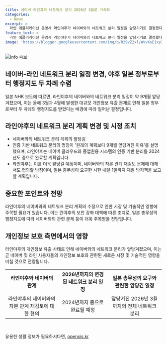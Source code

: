 ```yaml
---
title: 네이버 라인과의 네트워크 분리 2026년 3월로 가속화
categories:
  - News
excerpt: >
  라인 애플리케이션 운영사 라인야후가 네이버와의 네트워크 분리 일정을 앞당기기로 결정했다. 이는 올해 3월과 4월의 대규모 개인정보 유출 문제로 인해 받은 일본 정부의 행정지도에 따른 조치이다. 이에 따라 라인야후는 네이버와의 네트워크 분리를 2026년 12월 대신 2026년 3월까지 완료할 계획이며, 라인야후의 CEO는 보안 강화 대책을 강조하고 있다. 또한 라인야후는 일본 총무성이 요구한 네이버와의 자본 관계 재검토 문제에 대해 협의할 계획이며, 사이버 보안 강화를 요하는 행정지도를 받았다.
feature_text: >
  라인 애플리케이션 운영사 라인야후가 네이버와의 네트워크 분리 일정을 앞당기기로 결정했다. 이는 올해 3월과 4월의 대규모 개인정보 유출 문제로 인해 받은 일본 정부의 행정지도에 따른 조치이다. 이에 따라 라인야후는 네이버와의 네트워크 분리를 2026년 12월 대신 2026년 3월까지 완료할 계획이며, 라인야후의 CEO는 보안 강화 대책을 강조하고 있다. 또한 라인야후는 일본 총무성이 요구한 네이버와의 자본 관계 재검토 문제에 대해 협의할 계획이며, 사이버 보안 강화를 요하는 행정지도를 받았다.
image: 'https://blogger.googleusercontent.com/img/b/R29vZ2xl/AVvXsEixyZcFfHzMRdzZMjFBmAUKJYCLCGyLL1o632UiGVXcaFdKo_bkvkuCioo0uUKlGfBVcT3P84aROyZIXSBEx3Aw5nCQ3pTgDom1WDC4m8eifvWiAmWEEVb4x6G_l8C0QH225ldMjyaFvpxGEBGNO37VmDTDMHGhJPq73UglMfDca1-0aw/s1600/blogspot.png'
---
```


<p><img src="https://blogger.googleusercontent.com/img/b/R29vZ2xl/AVvXsEixyZcFfHzMRdzZMjFBmAUKJYCLCGyLL1o632UiGVXcaFdKo_bkvkuCioo0uUKlGfBVcT3P84aROyZIXSBEx3Aw5nCQ3pTgDom1WDC4m8eifvWiAmWEEVb4x6G_l8C0QH225ldMjyaFvpxGEBGNO37VmDTDMHGhJPq73UglMfDca1-0aw/s1600/blogspot.png" alt="info 속보" /></p>

<h2 data-ke-size="size26">네이버-라인 네트워크 분리 일정 변경, 야후 일본 정부로부터 행정지도 두 차례 수렴</h2>

<p data-ke-size="size16">일본 NHK 보도에 따르면, 라인야후의 네이버와의 네트워크 분리 일정이 약 9개월 앞당겨졌으며, 이는 올해 3월과 4월에 발생한 대규모 개인정보 유출 문제로 인해 일본 정부로부터 두 차례의 행정지도를 받았다는 배경에 따라 일어난 결정입니다.</p>

<h2 data-ke-size="size24">라인야후의 네트워크 분리 계획 변경 및 시정 조치</h2>

<ul>
  <li>네이버와의 네트워크 분리 계획의 앞당김</li>
  <li>인증 기반 네트워크 분리의 명칭이 '원래의 계획보다 9개월 앞당겨진 이유'를 설명했으며, 라인야후는 네이버 클라우드와 종업원용 시스템의 인증 기반 분리를 2024년도 중으로 완료할 계획입니다.</li>
  <li>라인야후는 이를 더욱 앞당길 예정이며, 네이버와의 자본 관계 재검토 문제에 대해서도 협의할 방침이며, 일본 총무성이 요구한 시한 내달 1일까지 재발 방지책을 보고할 계획입니다.</li>
</ul>

<h2 data-ke-size="size24">중요한 포인트와 전망</h2>

<p data-ke-size="size16">라인야후의 네이버와의 네트워크 분리 계획의 수정으로 인한 시장 및 기술적인 영향에 주목할 필요가 있습니다. 이는 린야후의 보안 강화 대책에 따른 조치로, 일본 총무성의 행정지도에 따라 네이버와의 관련 문제 등이 더욱 주목받을 전망입니다.</p>

<h2 data-ke-size="size24">개인정보 보호 측면에서의 영향</h2>

<p data-ke-size="size16">라인야후의 개인정보 유출 사태로 인해 네이버와의 네트워크 분리가 앞당겨졌으며, 이는 곧 네이버 및 라인 사용자들의 개인정보 보호와 관련된 새로운 시장 및 기술적인 영향을 미칠 것으로 전망됩니다.</p>

<table>
  <tr>
    <td style="text-align: center; height: 17px;"><b>라인야후와 네이버의 관계</b></td>
    <td style="text-align: center; height: 17px;"><b>2026년까지의 변경된 네트워크 분리 일정</b></td>
    <td style="text-align: center; height: 17px;"><b>일본 총무성의 요구와 관련한 앞당긴 일정</b></td>
  </tr>
  <tr>
    <td style="text-align: center;">라인야후의 네이버와의 자본 관계 재검토에 대한 협의</td>
    <td style="text-align: center;">2024년까지 중으로 완료될 예정</td>
    <td style="text-align: center;">앞당겨진 2026년 3월까지의 전체 네트워크 분리</td>
  </tr>
</table>

<p data-ke-size="size16">&nbsp;</p>
유용한 생활 정보가 필요하시다면, <a href="https://opensis.kr" rel="dofollow">opensis.kr</a>


